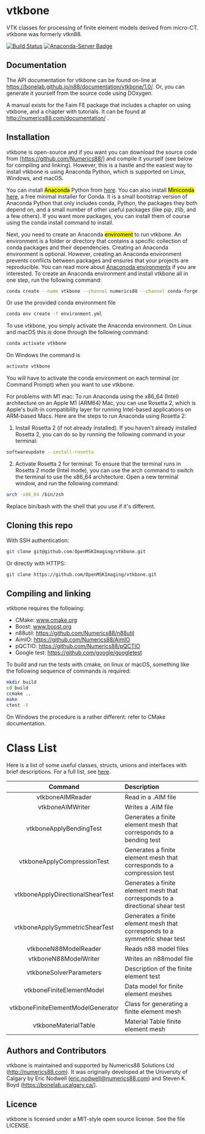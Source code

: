 # vtkbone
VTK classes for processing of finite element models derived from micro-CT.
vtkbone was formerly vtkn88.

[![Build Status](https://dev.azure.com/babesler/n88/_apis/build/status/Numerics88.vtkbone?branchName=master)](https://dev.azure.com/babesler/n88/_build/latest?definitionId=9&branchName=master)
[![Anaconda-Server Badge](https://anaconda.org/numerics88/vtkbone/badges/installer/conda.svg)](https://anaconda.org/numerics88/vtkbone)

## Documentation

The API documentation for vtkbone can be found on-line at https://bonelab.github.io/n88/documentation/vtkbone/1.0/. Or, you can generate it yourself from the source code using DOxygen.

A manual exists for the Faim FE package that includes a chapter on using vtkbone,
and a chapter with tutorials. It can be found at http://numerics88.com/documentation/ .

## Installation 
vtkbone is open-source and if you want you can download the source code from [https://github.com/Numerics88/] and compile it yourself (see below for compiling and linking). However, this is a hastle and the easiest way to install vtkbone is using Anaconda Python, which is supported on Linux, Windows, and macOS. 

You can install <mark>Anaconda</mark> Python from [here](https://www.anaconda.com/download). You can also install <mark>Miniconda</mark> [here](https://docs.conda.io/projects/miniconda/en/latest/index.html#quick-command-line-install), a free minimal installer for Conda. It is a small bootstrap version of Anaconda Python that only includes conda, Python, the packages they both depend on, and a small number of other useful packages (like pip, zlib, and a few others). If you want more packages, you can install them of course using the conda install command to install. 

Next, you need to create an Anaconda <mark>enviroment</mark> to run vtkbone. An environment is a folder or directory that contains a specific collection of conda packages and their dependencies. Creating an Anaconda environment is optional. However, creating an Anaconda environment prevents conflicts between packages and ensures that your projects are reproducible. You can read more about [Anaconoda environments](https://conda.io/projects/conda/en/latest/user-guide/getting-started.html#managing-python) if you are interested. To create an Anaconda environment and install vtkbone all in one step, run the following command: 

```sh
conda create --name vtkbone --channel numerics88 --channel conda-forge python=3.7 n88tools numpy scipy
```

Or use the provided conda environment file 

```sh
conda env create -f environment.yml
```

To use vtkbone, you simply activate the Anaconda environment. On Linux and macOS this is done through the following command: 

```sh
conda activate vtkbone
```
On Windows the command is 
```sh
activate vtkbone
```
You will have to activate the conda environment on each terminal (or Command Prompt) when you want to use vtkbone.

For problems with M1 mac:
To run Anaconda using the x86_64 (Intel) architecture on an Apple M1 (ARM64) Mac, you can use Rosetta 2, which is Apple's built-in compatibility layer for running Intel-based applications on ARM-based Macs. Here are the steps to run Anaconda using Rosetta 2:
1. Install Rosetta 2 (if not already installed). If you haven't already installed Rosetta 2, you can do so by running the following command in your terminal:
```sh
softwareupdate --install-rosetta 
```
2. Activate Rosetta 2 for terminal: To ensure that the terminal runs in Rosetta 2 mode (Intel mode), you can use the arch command to switch the terminal to use the x86_64 architecture. Open a new terminal window, and run the following command:
```sh
arch -x86_64 /bin/zsh 
```
Replace bin/bash with the shell that you use if it's different. 

## Cloning this repo 
With SSH authentication: 
```sh
git clone git@github.com:OpenMSKImaging/vtkbone.git
```
Or directly with HTTPS: 
```sh
git clone https://github.com/OpenMSKImaging/vtkbone.git
```

## Compiling and linking

vtkbone requires the following:

  * CMake: www.cmake.org
  * Boost: www.boost.org
  * n88util: https://github.com/Numerics88/n88util
  * AimIO: https://github.com/Numerics88/AimIO
  * pQCTIO: https://github.com/Numerics88/pQCTIO
  * Google test: https://github.com/google/googletest

To build and run the tests with cmake, on linux or macOS, something like the
following sequence of commands is required:

```sh
mkdir build
cd build
ccmake ..
make
ctest -V
```
On Windows the procedure is a rather different: refer to CMake documentation.

Class List
=================

Here is a list of some useful classes, structs, unions and interfaces with brief descriptions. 
For a full list, see [here](https://bonelab.github.io/n88/documentation/vtkbone/1.0/annotated.html). 

|Command|Description|
|:--------:|:--------|
|  vtkboneAIMReader   |  Read in a .AIM file   | 
|  vtkboneAIMWriter   |  Writes a .AIM file   |  
|  vtkboneApplyBendingTest   |  Generates a finite element mesh that corresponds to a bending test   |  
|  vtkboneApplyCompressionTest   |  Generates a finite element mesh that corresponds to a compression test   | 
|  vtkboneApplyDirectionalShearTest   |  Generates a finite element mesh that corresponds to a directional shear test   | 
|  vtkboneApplySymmetricShearTest   |  Generates a finite element mesh that corresponds to a symmetric shear test   | 
|  vtkboneN88ModelReader   |  Reads n88 model files   | 
|  vtkboneN88ModelWriter   |  Writes an n88model file   | 
|  vtkboneSolverParameters   |  Description of the finite element test   | 
|  vtkboneFiniteElementModel   |  Data model for finite element meshes   | 
|  vtkboneFiniteElementModelGenerator   |  Class for generating a finite element mesh   | 
|  vtkboneMaterialTable   |  Material Table finite element mesh   | 

## Authors and Contributors

vtkbone is maintained and supported by Numerics88
Solutions Ltd (http://numerics88.com). It was originally developed
at the University of Calgary
by Eric Nodwell (eric.nodwell@numerics88.com) and Steven K. Boyd
(https://bonelab.ucalgary.ca/).

## Licence

vtkbone is licensed under a MIT-style open source license. See the file LICENSE.
